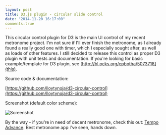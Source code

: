 ```yaml
---
layout: post
title: D3.js plugin - circular slide control
date: "2014-11-20 16:17:00"
comments:true
---
```

This circular control plugin for D3 is the main UI control of my recent metronome project. I'm not sure if I'll ever finish the metronome, as I already found a really good one with timer, which I especially sought after, as well as loads of other features. I still decided to release this control as proper D3 plugin with unit tests and documentation. If you're looking for basic example/template for D3 plugin, see [http://bl.ocks.org/cpbotha/5073718](this). 

Source code & documentation:

[https://github.com/lloytynoja/d3-circular-control](https://github.com/lloytynoja/d3-circular-control)

Screenshot (default color scheme):

![Screenshot](http://i.imgur.com/zTjE7iA.png)

By the way - if you're in need of decent metronome, check this out: [Tempo Advance](https://itunes.apple.com/us/app/tempo-advance-metronome-polyrhythms/id368169363?mt=8). Best metronome app I've seen, hands down.
